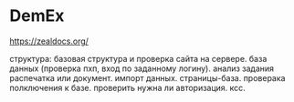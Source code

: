 # DemEx
https://zealdocs.org/

структура: 
базовая структура и проверка сайта на сервере.
база данных (проверка пхп, вход по заданному логину).
анализ задания распечатка или документ.
импорт данных.
страницы-база.
проверака полключения к базе.
проверить нужна ли авторизация.
ксс.
